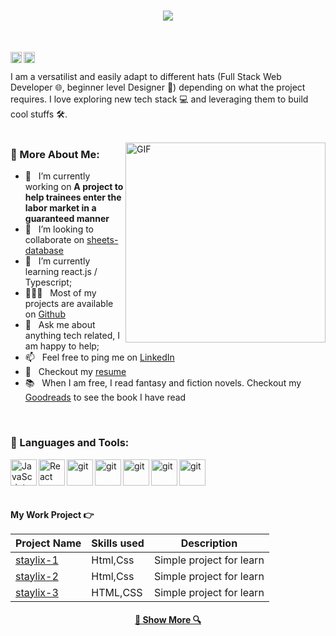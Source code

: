 
<h1 align="center">
  <a href="https://git.io/typing-svg">
    <img src="https://readme-typing-svg.herokuapp.com/?lines=Hello,+There!+👋;This+is+Said+Boutayeb..;Nice+to+meet+you!&center=true&size=30">
  </a>
</h1>
<br/>

<a href='https://www.linkedin.com/in/said-boutayeb-013008267/'><img align='left' alt="linkedin" src="https://raw.githubusercontent.com/rahul-jha98/rahul-jha98/561d474902b59c7429ec22bb73e225696c27b202/assets/linkedin.svg" height='18px'/></a>
<a href='https://x.com/said_Boutayeb_1?t=fEYyleXNmyDsyIv4U-pxfg&s=09'><img align='left' alt="twitter" src="https://raw.githubusercontent.com/rahul-jha98/rahul-jha98/561d474902b59c7429ec22bb73e225696c27b202/assets/twitter.svg" height='18px'/></a>

<br/>

I am a versatilist and easily adapt to different hats (Full Stack Web Developer 🌐, beginner level Designer 🎨) depending on what the project requires. I love exploring new tech stack 💻 and leveraging them to build cool stuffs 🛠️. 
<br/>
<br/>

<img align="right" alt="GIF" src="https://media.licdn.com/dms/image/D5612AQGOmwfIE5mlWA/article-cover_image-shrink_720_1280/0/1674617947228?e=2147483647&v=beta&t=FTU_isQ6VYfV5D_ueFHPWvT8ZqgDeJG3yr8Mi8lpfk0" height='320px'/>
  
### 🧐 More About Me:

- 🔭 &nbsp; I’m currently working on **A project to help trainees enter the labor market in a guaranteed manner**
- 🤝 &nbsp; I’m looking to collaborate on [sheets-database](link)
- 🌱 &nbsp; I’m currently learning react.js / Typescript; 
- 👨🏻‍💻 &nbsp; Most of my projects are available on [Github](https://github.com/said-boutayeb?tab=repositories)
- 💬 &nbsp; Ask me about anything tech related, I am happy to help;
- 📫 &nbsp; Feel free to ping me on [LinkedIn](https://www.linkedin.com/in/said-boutayeb-013008267/)
- 📝 &nbsp; Checkout my [resume](link)
- 📚 &nbsp; When I am free, I read fantasy and fiction novels. Checkout my [Goodreads](link) to see the book I have read

<br>

### 🔨 Languages and Tools:
 
<a href="https://developer.mozilla.org/en-US/docs/Web/JavaScript" target="_blank"> <img align="left" alt="JavaScript" height ="42px"  src="https://raw.githubusercontent.com/rahul-jha98/github_readme_icons/main/language_and_tools/square/javascript/javascript.svg"> </a>
<a href="https://reactjs.org/" target="_blank"> <img align="left" alt="React" height ="42px" src="https://raw.githubusercontent.com/rahul-jha98/github_readme_icons/main/language_and_tools/square/react/react.svg"></a>
<a href="https://git-scm.com/" target="_blank"> <img src="https://raw.githubusercontent.com/rahul-jha98/github_readme_icons/main/language_and_tools/square/git-scm/git-scm.svg" align="left" alt="git" height='42px'/> </a>
<a href="https://www.w3schools.com/css/" target="_blank"> <img src="https://upload.wikimedia.org/wikipedia/commons/thumb/6/62/CSS3_logo.svg/130px-CSS3_logo.svg.png" align="left" alt="git" height='42px'/> </a>
<a href="https://www.w3schools.com/html/" target="_blank"> <img src="https://upload.wikimedia.org/wikipedia/commons/thumb/6/61/HTML5_logo_and_wordmark.svg/120px-HTML5_logo_and_wordmark.svg.png" align="left" alt="git" height='42px'/> </a>
<a href="https://sass-lang.com/" target="_blank"> <img src="https://sass-lang.com/assets/img/logos/logo.svg" align="left" alt="git" height='42px'/> </a>
<a href="https://tailwindcss.com/" target="_blank"> <img src="https://encrypted-tbn0.gstatic.com/images?q=tbn:ANd9GcT1FNZSTwqeWuKcXdYhHU70KUWHIENKyU0olsS7thnLQW0GiV4l3U7qGysvIpoSnZm_4w8&usqp=CAU" align="left" alt="git" height='42px'/> </a>
<br>


<br>

<br>
<!-- start work project section -->

<b> My Work Project :point_right:</b>
<table>
  <thead>
    <tr>
      <th>Project Name</th>
      <th>Skills used</th>
      <th>Description</th>
    </tr>
  </thead>
  <tbody>
    <tr>
      <td><a href='https://github.com/said-boutayeb/staylix-1'>staylix-1</a></td>
      <td>Html,Css</td>
      <td>Simple project for learn</td>
    </tr>
    <tr>
      <td><a href='https://github.com/said-boutayeb/staylix-2'>staylix-2</a></td>
      <td>Html,Css</td>
      <td>Simple project for learn</td>
    </tr>
    <tr>
      <td><a href="https://github.com/said-boutayeb/staylix-3">staylix-3</a></td>
      <td>HTML,CSS</td>
      <td>Simple project for learn</td>
    </tr>
  </tbody>
</table>

<!-- end work project section -->

<h4 align="center">
  <a href="https://github.com/said-boutayeb?tab=repositories" title="Show Repositories">🔎 Show More 🔍</a>
</h4>


